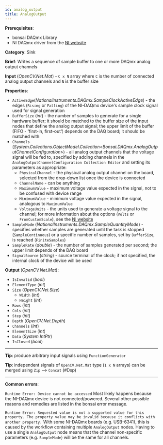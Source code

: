 ```yaml
---
id: analog_output
title: AnalogOutput
---
```


**Prerequisites**:
- bonsai DAQmx Library
- NI DAQmx driver from the [NI website](https://www.ni.com/en-gb/support/downloads/drivers/download.ni-daqmx.html#348669)

**Category**: Sink

**Brief**: Writes a sequence of sample buffer to one or more DAQmx analog output channels

**Input** (*OpenCV.Net.Mat*) - `C x N` array where `C` is the number of connected analog output channels and `N` is the buffer size

**Properties**: 
- `ActiveEdge`(*NationalInstruments.DAQmx.SampleClockActiveEdge*) - the edges (`Rising` or `Falling`) of the NI-DAQmx device's sample clock signal used for signal generation
- `BufferSize` (*int*) - the number of samples to generate for a single hardware buffer; it should be matched to the buffer size of the input nodes that define the analog output signal; the upper limit of the buffer (FIFO - 'first-in, first-out') depends on the DAQ board; it should be matched with
- `Channels` (*System.Collections.ObjectModel.Collection&lt;Bonsai.DAQmx.AnalogOutputChannelConfiguration&gt;*) - all analog output channels that the voltage signal will be fed to, specified by adding channels in the `AnalogOutputChannelConfiguration Collection Editor` and setting its parameters as appropriate:
    - `PhysicalChannel` - the physical analog output channel on the board, selected from the drop-down list once the device is connected
    - `ChannelName` - can be anything
    - `MaximumValue` - maximum voltage value expected in the signal, not to be confused with device range
    - `MinimumValue` - minimum voltage value expected in the signal, analogous to `MaximumValue`
    - `VoltageUnits` - the units used to generate a voltage signal to the channel; for more information about the options (`Volts` or `FromCustomScale`), see the [NI website](https://zone.ni.com/reference/en-XX/help/370471AM-01/mxcprop/attr1184/)
- `SampleMode` (*NationalInstruments.DAQmx.SampleQuantityMode*) - specifies whether samples are generated until the task is stopped (`SampleContinuous`) or a specific number of samples, set by `BufferSize`, is reached (`FiniteSamples`)
- `SampleRate` (*double*) - the number of samples generated per second; the upper limit depends of the DAQ board
- `SignalSource` (*string*) - source terminal of the clock; if not specified, the internal clock of the device will be used

**Output** (*OpenCV.Net.Mat*): 
-   `IsInvalid` (*bool*)
-   `ElementType` (*int*)
-   `Size` (*OpenCV.Net.Size*)
    -   `Width` (*int*)
    -   `Height` (*int*)
- `Rows` (*int*)
- `Cols` (*int*)
- `Step` (*int*)
-   `Depth` (*OpenCV.Net.Depth*)
-   `Channels` (*int*)
-   `ElementSize` (*int*)
- `Data` (*System.IntPtr*)
-   `IsClosed` (*bool*)

---

**Tip**: produce arbitrary input signals using `FunctionGenerator`

**Tip**: independent signals of `OpenCV.Net.Mat` type (`1 x N` arrays) can be merged using `Zip` --> `Concat` (\#Dsp)

---

**Common errors**:

`Runtime Error: Device cannot be accessed`
Most likely happens because the NI-DAQmx device is not connected/powered. Several other possible reasons and remedies are listed in the bonsai error message.

`Runtime Error: Requested value is not a supported value for this property. The property value may be invalid because it conflicts with another property.`
With some NI-DAQmx boards (e.g. USB-6341), this is caused by the workflow containing multiple `AnalogOutput` nodes. Having to use a single `AnalogOutput` node means that the channel non-specific parameters (e.g. `SampleMode`) will be the same for all channels. 


